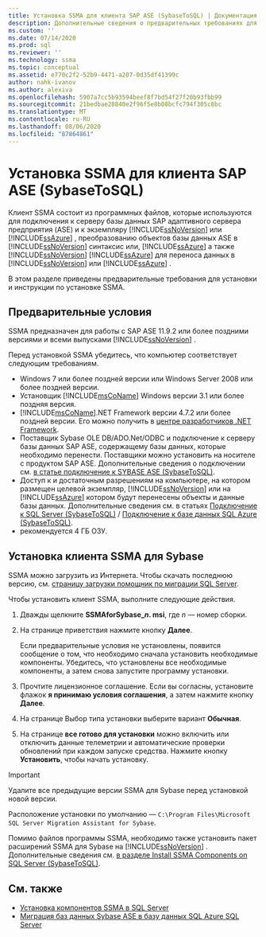 ```yaml
---
title: Установка SSMA для клиента SAP ASE (SybaseToSQL) | Документация Майкрософт
description: Дополнительные сведения о предварительных требованиях для установки Помощник по миграции SQL Server (SSMA) для SAP адаптивного сервера Enterprise (ASE) и инструкции по установке.
ms.custom: ''
ms.date: 07/14/2020
ms.prod: sql
ms.reviewer: ''
ms.technology: ssma
ms.topic: conceptual
ms.assetid: e770c2f2-52b9-4471-a207-0d35df41399c
author: nahk-ivanov
ms.author: alexiva
ms.openlocfilehash: 5907a7cc5b93594beef8f7bd54f27f20b93fbb99
ms.sourcegitcommit: 21bedbae28840e2f96f5e8b08bcfc794f305c8bc
ms.translationtype: MT
ms.contentlocale: ru-RU
ms.lasthandoff: 08/06/2020
ms.locfileid: "87864861"
---
```

# <a name="installing-ssma-for-sap-ase-client-sybasetosql"></a>Установка SSMA для клиента SAP ASE (SybaseToSQL)

Клиент SSMA состоит из программных файлов, которые используются для подключения к серверу базы данных SAP адаптивного сервера предприятия (ASE) и к экземпляру [!INCLUDE[ssNoVersion](../../includes/ssnoversion-md.md)] или [!INCLUDE[ssAzure](../../includes/ssazure_md.md)] , преобразованию объектов базы данных ASE в [!INCLUDE[ssNoVersion](../../includes/ssnoversion-md.md)] синтаксис или, [!INCLUDE[ssAzure](../../includes/ssazure_md.md)] а также [!INCLUDE[ssNoVersion](../../includes/ssnoversion-md.md)] [!INCLUDE[ssAzure](../../includes/ssazure_md.md)] для переноса данных в [!INCLUDE[ssNoVersion](../../includes/ssnoversion-md.md)] или [!INCLUDE[ssAzure](../../includes/ssazure_md.md)] .

В этом разделе приведены предварительные требования для установки и инструкции по установке SSMA.

## <a name="prerequisites"></a>Предварительные условия

SSMA предназначен для работы с SAP ASE 11.9.2 или более поздними версиями и всеми выпусками [!INCLUDE[ssNoVersion](../../includes/ssnoversion-md.md)] .

Перед установкой SSMA убедитесь, что компьютер соответствует следующим требованиям.

- Windows 7 или более поздней версии или Windows Server 2008 или более поздней версии.
- Установщик [!INCLUDE[msCoName](../../includes/msconame_md.md)] Windows версии 3.1 или более поздняя версия.
- [!INCLUDE[msCoName](../../includes/msconame_md.md)].NET Framework версии 4.7.2 или более поздней версии. Его можно получить в [центре разработчиков .NET Framework](https://go.microsoft.com/fwlink/?LinkId=48882).
- Поставщик Sybase OLE DB/ADO.Net/ODBC и подключение к серверу базы данных SAP ASE, содержащему базы данных, которые необходимо перенести. Поставщики можно установить на носителе с продуктом SAP ASE. Дополнительные сведения о подключении см. [в статье подключение к SYBASE ASE &#40;SybaseToSQL&#41;](../../ssma/sybase/connecting-to-sybase-ase-sybasetosql.md).
- Доступ к и достаточным разрешениям на компьютере, на котором размещен целевой экземпляр, [!INCLUDE[ssNoVersion](../../includes/ssnoversion-md.md)] или на [!INCLUDE[ssAzure](../../includes/ssazure_md.md)] котором будут перенесены объекты и данные базы данных. Дополнительные сведения см. в статьях [Подключение к SQL Server &#40;SybaseToSQL&#41;](../../ssma/sybase/connecting-to-sql-server-sybasetosql.md) / [Подключение к базе данных SQL Azure &#40;SybaseToSQL&#41;](../../ssma/sybase/connecting-to-azure-sql-db-sybasetosql.md).
- рекомендуется 4 ГБ ОЗУ.

## <a name="installing-the-ssma-for-sybase-client"></a>Установка клиента SSMA для Sybase

SSMA можно загрузить из Интернета. Чтобы скачать последнюю версию, см. [страницу загрузки помощник по миграции SQL Server](https://aka.ms/ssmaforsybase).

Чтобы установить клиент SSMA, выполните следующие действия.

1. Дважды щелкните **SSMAforSybase_*n*. msi**, где *n* — номер сборки.
2. На странице приветствия нажмите кнопку **Далее**.

   Если предварительные условия не установлены, появится сообщение о том, что необходимо сначала установить необходимые компоненты. Убедитесь, что установлены все необходимые компоненты, а затем снова запустите программу установки.

3. Прочтите лицензионное соглашение. Если вы согласны, установите флажок **я принимаю условия соглашения**, а затем нажмите кнопку **Далее**.
4. На странице Выбор типа установки выберите вариант **Обычная**.
5. На странице **все готово для установки** можно включить или отключить данные телеметрии и автоматические проверки обновлений при каждом запуске средства. Нажмите кнопку **Установить**, чтобы начать установку.

> [!IMPORTANT]
> Удалите все предыдущие версии SSMA для Sybase перед установкой новой версии.

Расположение установки по умолчанию — `C:\Program Files\Microsoft SQL Server Migration Assistant for Sybase`.

Помимо файлов программы SSMA, необходимо также установить пакет расширений SSMA для Sybase на [!INCLUDE[ssNoVersion](../../includes/ssnoversion-md.md)] . Дополнительные сведения см. [в разделе Install SSMA Components on SQL Server &#40;SybaseToSQL&#41;](../../ssma/sybase/installing-ssma-components-on-sql-server-sybasetosql.md).

## <a name="see-also"></a>См. также

- [Установка компонентов SSMA в SQL Server](../../ssma/sybase/installing-ssma-components-on-sql-server-sybasetosql.md)  
- [Миграция баз данных Sybase ASE в базу данных SQL Azure SQL Server](../../ssma/sybase/migrating-sybase-ase-databases-to-sql-server-azure-sql-db-sybasetosql.md)
